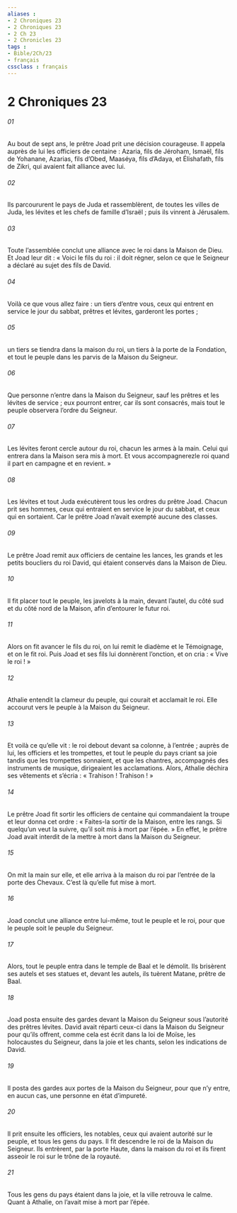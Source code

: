 ```yaml
---
aliases : 
- 2 Chroniques 23
- 2 Chroniques 23
- 2 Ch 23
- 2 Chronicles 23
tags : 
- Bible/2Ch/23
- français
cssclass : français
---
```


# 2 Chroniques 23

###### 01
Au bout de sept ans, le prêtre Joad prit une décision courageuse. Il appela auprès de lui les officiers de centaine : Azaria, fils de Jéroham, Ismaël, fils de Yohanane, Azarias, fils d’Obed, Maaséya, fils d’Adaya, et Élishafath, fils de Zikri, qui avaient fait alliance avec lui.
###### 02
Ils parcoururent le pays de Juda et rassemblèrent, de toutes les villes de Juda, les lévites et les chefs de famille d’Israël ; puis ils vinrent à Jérusalem.
###### 03
Toute l’assemblée conclut une alliance avec le roi dans la Maison de Dieu. Et Joad leur dit : « Voici le fils du roi : il doit régner, selon ce que le Seigneur a déclaré au sujet des fils de David.
###### 04
Voilà ce que vous allez faire : un tiers d’entre vous, ceux qui entrent en service le jour du sabbat, prêtres et lévites, garderont les portes ;
###### 05
un tiers se tiendra dans la maison du roi, un tiers à la porte de la Fondation, et tout le peuple dans les parvis de la Maison du Seigneur.
###### 06
Que personne n’entre dans la Maison du Seigneur, sauf les prêtres et les lévites de service ; eux pourront entrer, car ils sont consacrés, mais tout le peuple observera l’ordre du Seigneur.
###### 07
Les lévites feront cercle autour du roi, chacun les armes à la main. Celui qui entrera dans la Maison sera mis à mort. Et vous accompagnerezle roi quand il part en campagne et en revient. »
###### 08
Les lévites et tout Juda exécutèrent tous les ordres du prêtre Joad. Chacun prit ses hommes, ceux qui entraient en service le jour du sabbat, et ceux qui en sortaient. Car le prêtre Joad n’avait exempté aucune des classes.
###### 09
Le prêtre Joad remit aux officiers de centaine les lances, les grands et les petits boucliers du roi David, qui étaient conservés dans la Maison de Dieu.
###### 10
Il fit placer tout le peuple, les javelots à la main, devant l’autel, du côté sud et du côté nord de la Maison, afin d’entourer le futur roi.
###### 11
Alors on fit avancer le fils du roi, on lui remit le diadème et le Témoignage, et on le fit roi. Puis Joad et ses fils lui donnèrent l’onction, et on cria : « Vive le roi ! »
###### 12
Athalie entendit la clameur du peuple, qui courait et acclamait le roi. Elle accourut vers le peuple à la Maison du Seigneur.
###### 13
Et voilà ce qu’elle vit : le roi debout devant sa colonne, à l’entrée ; auprès de lui, les officiers et les trompettes, et tout le peuple du pays criant sa joie tandis que les trompettes sonnaient, et que les chantres, accompagnés des instruments de musique, dirigeaient les acclamations. Alors, Athalie déchira ses vêtements et s’écria : « Trahison ! Trahison ! »
###### 14
Le prêtre Joad fit sortir les officiers de centaine qui commandaient la troupe et leur donna cet ordre : « Faites-la sortir de la Maison, entre les rangs. Si quelqu’un veut la suivre, qu’il soit mis à mort par l’épée. » En effet, le prêtre Joad avait interdit de la mettre à mort dans la Maison du Seigneur.
###### 15
On mit la main sur elle, et elle arriva à la maison du roi par l’entrée de la porte des Chevaux. C’est là qu’elle fut mise à mort.
###### 16
Joad conclut une alliance entre lui-même, tout le peuple et le roi, pour que le peuple soit le peuple du Seigneur.
###### 17
Alors, tout le peuple entra dans le temple de Baal et le démolit. Ils brisèrent ses autels et ses statues et, devant les autels, ils tuèrent Matane, prêtre de Baal.
###### 18
Joad posta ensuite des gardes devant la Maison du Seigneur sous l’autorité des prêtres lévites. David avait réparti ceux-ci dans la Maison du Seigneur pour qu’ils offrent, comme cela est écrit dans la loi de Moïse, les holocaustes du Seigneur, dans la joie et les chants, selon les indications de David.
###### 19
Il posta des gardes aux portes de la Maison du Seigneur, pour que n’y entre, en aucun cas, une personne en état d’impureté.
###### 20
Il prit ensuite les officiers, les notables, ceux qui avaient autorité sur le peuple, et tous les gens du pays. Il fit descendre le roi de la Maison du Seigneur. Ils entrèrent, par la porte Haute, dans la maison du roi et ils firent asseoir le roi sur le trône de la royauté.
###### 21
Tous les gens du pays étaient dans la joie, et la ville retrouva le calme. Quant à Athalie, on l’avait mise à mort par l’épée.
